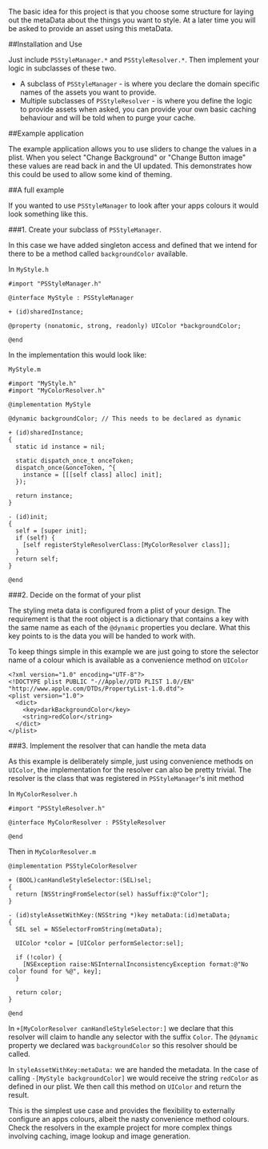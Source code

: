 The basic idea for this project is that you choose some structure for laying out the metaData about the things you want to style. At a later time you will be asked to provide an asset using this metaData.

##Installation and Use

Just include `PSStyleManager.*` and `PSStyleResolver.*`. Then implement your logic in subclasses of these two.

- A subclass of `PSStyleManager` - is where you declare the domain specific names of the assets you want to provide.
- Multiple subclasses of `PSStyleResolver` - is where you define the logic to provide assets when asked, you can provide your own basic caching behaviour and will be told when to purge your cache.

##Example application

The example application allows you to use sliders to change the values in a plist. When you select "Change Background" or "Change Button image" these values are read back in and the UI updated. This demonstrates how this could be used to allow some kind of theming.

##A full example

If you wanted to use `PSStyleManager` to look after your apps colours it would look something like this.

###1. Create your subclass of `PSStyleManager`.

In this case we have added singleton access and defined that we intend for there to be a method called `backgroundColor` available.

In `MyStyle.h`

    #import "PSStyleManager.h"

    @interface MyStyle : PSStyleManager

    + (id)sharedInstance;

    @property (nonatomic, strong, readonly) UIColor *backgroundColor;

    @end
    
In the implementation this would look like:

`MyStyle.m`

    #import "MyStyle.h"
    #import "MyColorResolver.h"
    
    @implementation MyStyle
    
    @dynamic backgroundColor; // This needs to be declared as dynamic
    
    + (id)sharedInstance;
    {
      static id instance = nil;

      static dispatch_once_t onceToken;
      dispatch_once(&onceToken, ^{
        instance = [[[self class] alloc] init];
      });

      return instance;
    }

    - (id)init;
    {
      self = [super init];
      if (self) {
        [self registerStyleResolverClass:[MyColorResolver class]];
      }
      return self;
    }
    
    @end
    
###2. Decide on the format of your plist

The styling meta data is configured from a plist of your design. The requirement is that the root object is a dictionary that contains a key with the same name as each of the `@dynamic` properties you declare. What this key points to is the data you will be handed to work with.

To keep things simple in this example we are just going to store the selector name of a colour which is available as a convenience method on `UIColor`

    <?xml version="1.0" encoding="UTF-8"?>
    <!DOCTYPE plist PUBLIC "-//Apple//DTD PLIST 1.0//EN" "http://www.apple.com/DTDs/PropertyList-1.0.dtd">
    <plist version="1.0">
      <dict>
        <key>darkBackgroundColor</key>
        <string>redColor</string>
      </dict>
    </plist>
    
###3. Implement the resolver that can handle the meta data

As this example is deliberately simple, just using convenience methods on `UIColor`, the implementation for the resolver can also be pretty trivial. The resolver is the class that was registered in `PSStyleManager`'s init method

In `MyColorResolver.h`

    #import "PSStyleResolver.h"

    @interface MyColorResolver : PSStyleResolver

    @end
    
Then in `MyColorResolver.m`

    @implementation PSStyleColorResolver

    + (BOOL)canHandleStyleSelector:(SEL)sel;
    {
      return [NSStringFromSelector(sel) hasSuffix:@"Color"];
    }

    - (id)styleAssetWithKey:(NSString *)key metaData:(id)metaData;
    {
      SEL sel = NSSelectorFromString(metaData);
      
      UIColor *color = [UIColor performSelector:sel];

      if (!color) {
        [NSException raise:NSInternalInconsistencyException format:@"No color found for %@", key];
      }

      return color;
    }
    
    @end
    
In `+[MyColorResolver canHandleStyleSelector:]` we declare that this resolver will claim to handle any selector with the suffix `Color`. The `@dynamic` property we declared was `backgroundColor` so this resolver should be called.
    
In `styleAssetWithKey:metaData:` we are handed the metadata. In the case of calling `-[MyStyle backgroundColor]` we would receive the string `redColor` as defined in our plist. We then call this method on `UIColor` and return the result.

This is the simplest use case and provides the flexibility to externally configure an apps colours, albeit the nasty convenience method colours. Check the resolvers in the example project for more complex things involving caching, image lookup and image generation.